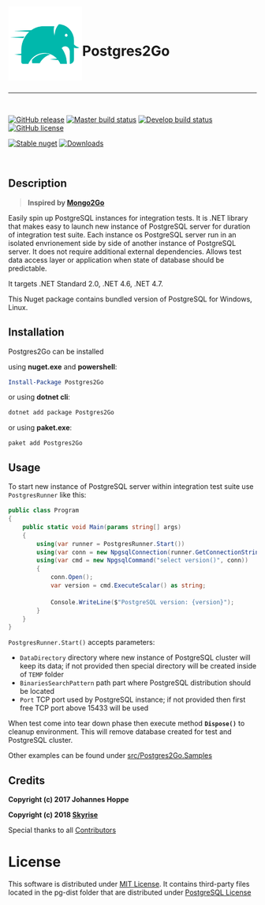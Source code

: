 <img src="assets/postgres2go_logo_whitebg_250.png" height="150" width="150" align="left" />
<br/>
<br/>
<h1>Postgres2Go</h1>
<br/>
<br/>

***

<br/>

[![GitHub release][github-release-img]][github-release-url]&nbsp;[![Master build status][appveyor-master-status]][appveyor-project-url]&nbsp;[![Develop build status][appveyor-develop-status]][appveyor-project-url]&nbsp;[![GitHub license][license-img]][license-url]

[![Stable nuget][nuget-img]][nuget-url]&nbsp;[![Downloads][nuget-stats-img]][nuget-url]

<br/>

## Description

>**Inspired by [Mongo2Go](https://github.com/Mongo2Go/Mongo2Go)**

Easily spin up PostgreSQL instances for integration tests. It is .NET library that makes easy to launch new instance of PostgreSQL server for duration of integration test suite. Each instance os PostgreSQL server run in an isolated envrionement side by side of another instance of PostgreSQL server. It does not require additional external dependencies. Allows test data access layer or application when state of database should be predictable.

It targets .NET Standard 2.0, .NET 4.6, .NET 4.7. 

This Nuget package contains bundled version of PostgreSQL for Windows, Linux.

## Installation

Postgres2Go can be installed 

using __nuget.exe__ and __powershell__: 
```powershell
Install-Package Postgres2Go
```

or using __dotnet cli__: 
```bash
dotnet add package Postgres2Go
```

or using __paket.exe__: 
```
paket add Postgres2Go
```

## Usage

To start new instance of PostgreSQL server within integration test suite use `PostgresRunner` like this:

```csharp
public class Program
{
    public static void Main(params string[] args) 
    {
        using(var runner = PostgresRunner.Start()) 
        using(var conn = new NpgsqlConnection(runner.GetConnectionString()))
        using(var cmd = new NpgsqlCommand("select version()", conn))
        {
            conn.Open();
            var version = cmd.ExecuteScalar() as string;

            Console.WriteLine($"PostgreSQL version: {version}");
        }
    }
}
```

`PostgresRunner.Start()` accepts parameters:
- `DataDirectory` directory where new instance of PostgreSQL cluster will keep its data; if not provided then special directory will be created inside of `TEMP` folder
- `BinariesSearchPattern` path part where PostgreSQL distribution should be located
- `Port` TCP port used by PostgreSQL instance; if not provided then first free TCP port above 15433 will be used

When test come into tear down phase then execute method __`Dispose()`__ to cleanup environment. This will remove database created for test and PostgreSQL cluster.

Other examples can be found under [src/Postgres2Go.Samples](src/Postgres2Go.Samples)

## Credits
__Copyright (c) 2017 Johannes Hoppe__

__Copyright (c) 2018 [Skyrise](http://skyrise.tech)__

Special thanks to all [Contributors](CREDITS.md)

# License

This software is distributed under [MIT License](LICENSE.md).
It contains third-party files located in the pg-dist folder that are distributed under [PostgreSQL License](tools/LICENSE.md)

[appveyor-master-status]: https://ci.appveyor.com/api/projects/status/github/bt-skyrise/Postgres2Go?svg=true&branch=master&passingText=master%20pass&failingText=master%20failed
[appveyor-develop-status]: https://ci.appveyor.com/api/projects/status/github/bt-skyrise/Postgres2Go?svg=true&branch=develop&passingText=develop%20pass&failingText=develop%20failed
[appveyor-project-url]: https://ci.appveyor.com/project/skyrisetech/postgres2go
[github-release-img]: https://img.shields.io/github/release/bt-skyrise/Postgres2Go.svg
[github-release-url]: https://github.com/bt-skyrise/Postgres2Go/releases
[license-img]: https://img.shields.io/badge/License-MIT-green.svg
[license-url]: https://raw.githubusercontent.com/bt-skyrise/Postgres2Go/master/LICENSE.md
[nuget-img]: https://img.shields.io/nuget/v/Postgres2Go.svg?label=stable%20nuget
[nuget-stats-img]: https://img.shields.io/nuget/dt/Postgres2Go.svg?label=downloads
[nuget-url]:https://www.nuget.org/packages/Postgres2Go/
